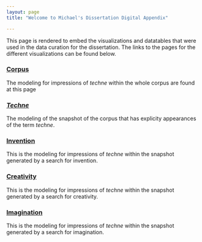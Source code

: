 ```yaml
---
layout: page
title: "Welcome to Michael's Dissertation Digital Appendix"

---
```

This page is rendered to embed the visualizations and datatables that were used in the data curation for the dissertation. The links to the pages for the different visualizations can be found below.

### [Corpus](corpus)

The modeling for impressions of _techne_ within the whole corpus are found at this page

### _[Techne](techne)_

The modeling of the snapshot of the corpus that has explicity appearances of the term _techne_.

### [Invention](invention)

This is the modeling for impressions of _techne_ within the snapshot generated by a search for invention.

### [Creativity](creativity)

This is the modeling for impressions of _techne_ within the snapshot generated by a search for creativity.

### [Imagination](imagination)

This is the modeling for impressions of _techne_ within the snapshot generated by a search for imagination.
